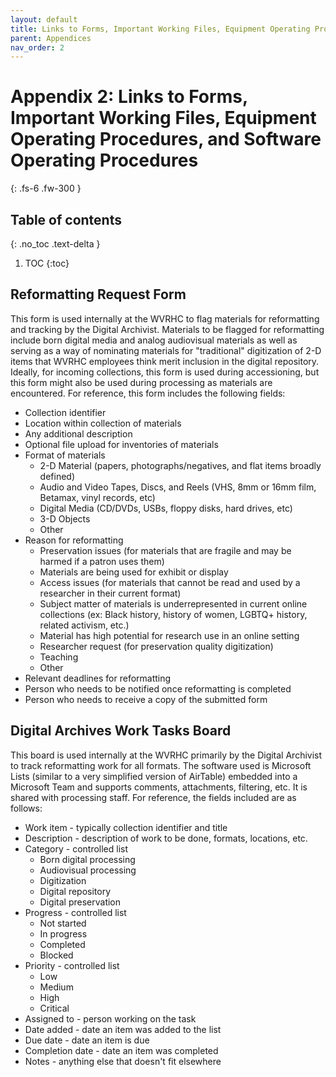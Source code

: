 ```yaml
---
layout: default
title: Links to Forms, Important Working Files, Equipment Operating Procedures, and Software Operating Procedures
parent: Appendices
nav_order: 2
---
```


# Appendix 2: Links to Forms, Important Working Files, Equipment Operating Procedures, and Software Operating Procedures
{: .fs-6 .fw-300 }

## Table of contents
{: .no_toc .text-delta }

1. TOC
{:toc}

## Reformatting Request Form
This form is used internally at the WVRHC to flag materials for reformatting and tracking by the Digital Archivist. Materials to be flagged for reformatting include born digital media and analog audiovisual materials as well as serving as a way of nominating materials for "traditional" digitization of 2-D items that WVRHC employees think merit inclusion in the digital repository. Ideally, for incoming collections, this form is used during accessioning, but this form might also be used during processing as materials are encountered. For reference, this form includes the following fields: 

- Collection identifier
- Location within collection of materials
- Any additional description
- Optional file upload for inventories of materials
- Format of materials
    - 2-D Material (papers, photographs/negatives, and flat items broadly defined)
    - Audio and Video Tapes, Discs, and Reels (VHS, 8mm or 16mm film, Betamax, vinyl records, etc)
    - Digital Media (CD/DVDs, USBs, floppy disks, hard drives, etc)
    - 3-D Objects
    - Other
- Reason for reformatting
    - Preservation issues (for materials that are fragile and may be harmed if a patron uses them)
    - Materials are being used for exhibit or display
    - Access issues (for materials that cannot be read and used by a researcher in their current format)
    - Subject matter of materials is underrepresented in current online collections (ex: Black history, history of women, LGBTQ+ history, related activism, etc.)
    - Material has high potential for research use in an online setting
    - Researcher request (for preservation quality digitization)
    - Teaching
    - Other
- Relevant deadlines for reformatting
- Person who needs to be notified once reformatting is completed
- Person who needs to receive a copy of the submitted form

## Digital Archives Work Tasks Board
This board is used internally at the WVRHC primarily by the Digital Archivist to track reformatting work for all formats. The software used is Microsoft Lists (similar to a very simplified version of AirTable) embedded into a Microsoft Team and supports comments, attachments, filtering, etc. It is shared with processing staff. For reference, the fields included are as follows: 
- Work item - typically collection identifier and title
- Description - description of work to be done, formats, locations, etc. 
- Category - controlled list
    - Born digital processing
    - Audiovisual processing
    - Digitization 
    - Digital repository
    - Digital preservation
- Progress - controlled list
    - Not started
    - In progress
    - Completed
    - Blocked
- Priority - controlled list
    - Low 
    - Medium
    - High 
    - Critical
- Assigned to - person working on the task
- Date added - date an item was added to the list
- Due date - date an item is due
- Completion date - date an item was completed 
- Notes - anything else that doesn't fit elsewhere